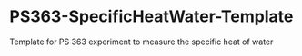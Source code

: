 # PS363-SpecificHeatWater-Template
Template for PS 363 experiment to measure the specific heat of water
